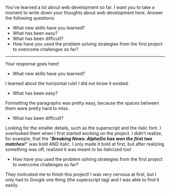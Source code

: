 You've learned a lot about web development so far. I want you to take a moment to write down your thoughts about web development here. Answer the following questions:
  * What new skills have you learned?
  * What has been easy?
  * What has been difficult?
  * How have you used the problem solving strategies from the first project to overcome challenges so far?

---

Your response goes here!

* What new skills have you learned?
  
I learned about the horizontal rule! I did not know it existed. 

* What has been easy?
  
Formatting the paragraphs was pretty easy, because the spaces between them were pretty hard to miss.

* What has been difficult?
  
Looking for the smaller details, such as the superscript and the italic font. I overlooked them when I first started working on the project. I didn't realize, for example, that the "***Breaking News: AlphaGo has won the first two matches!***" was bold AND italic. I only made it bold at first, but after realizing something was off, realized it was meant to be italicized too!

* How have you used the problem solving strategies from the first project to overcome challenges so far?


They motivated me to finish this project! I was very nervous at first, but I only had to Google one thing (the superscript tag) and I was able to find it easily. 
